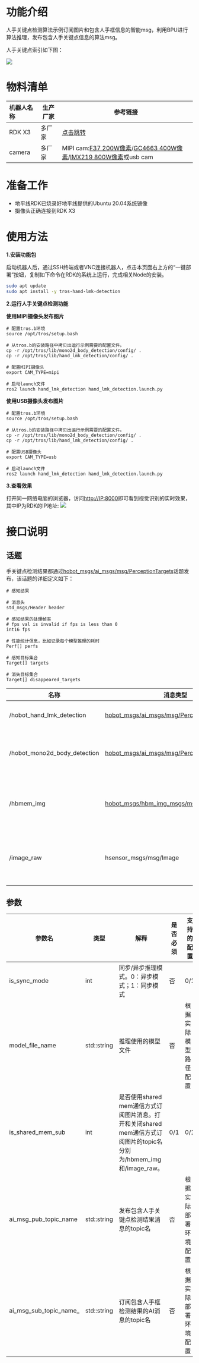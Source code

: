 # 功能介绍

人手关键点检测算法示例订阅图片和包含人手框信息的智能msg，利用BPU进行算法推理，发布包含人手关键点信息的算法msg。

人手关键点索引如下图：

![](./imgs/hand_lmk_index.jpeg)


# 物料清单

| 机器人名称          | 生产厂家 | 参考链接                                                     |
| :------------------ | -------- | ------------------------------------------------------------ |
| RDK X3             | 多厂家 | [点击跳转](https://developer.horizon.ai/sunrise) |
| camera             | 多厂家 | MIPI cam:[F37 200W像素](https://detail.tmall.com/item.htm?abbucket=12&id=683310105141&ns=1&spm=a230r.1.14.28.1dd135f0wI2LwA&skuId=4897731532963)/[GC4663 400W像素](https://detail.tmall.com/item.htm?abbucket=12&id=683310105141&ns=1&spm=a230r.1.14.28.1dd135f0wI2LwA&skuId=4897731532963)/[IMX219 800W像素](https://detail.tmall.com/item.htm?abbucket=9&id=710344235988&rn=259e73f46059c2e6fc9de133ba9ddddf&spm=a1z10.5-b-s.w4011-22651484606.159.55df6a83NWrGPi)或usb cam|


# 准备工作

- 地平线RDK已烧录好地平线提供的Ubuntu 20.04系统镜像
- 摄像头正确连接到RDK X3

# 使用方法


**1.安装功能包**

启动机器人后，通过SSH终端或者VNC连接机器人，点击本页面右上方的“一键部署”按钮，复制如下命令在RDK的系统上运行，完成相关Node的安装。

```bash
sudo apt update
sudo apt install -y tros-hand-lmk-detection
```

**2.运行人手关键点检测功能**

**使用MIPI摄像头发布图片**

```shell
# 配置tros.b环境
source /opt/tros/setup.bash

# 从tros.b的安装路径中拷贝出运行示例需要的配置文件。
cp -r /opt/tros/lib/mono2d_body_detection/config/ .
cp -r /opt/tros/lib/hand_lmk_detection/config/ .

# 配置MIPI摄像头
export CAM_TYPE=mipi

# 启动launch文件
ros2 launch hand_lmk_detection hand_lmk_detection.launch.py
```

**使用USB摄像头发布图片**

```shell
# 配置tros.b环境
source /opt/tros/setup.bash

# 从tros.b的安装路径中拷贝出运行示例需要的配置文件。
cp -r /opt/tros/lib/mono2d_body_detection/config/ .
cp -r /opt/tros/lib/hand_lmk_detection/config/ .

# 配置USB摄像头
export CAM_TYPE=usb

# 启动launch文件
ros2 launch hand_lmk_detection hand_lmk_detection.launch.py
```

**3.查看效果**

打开同一网络电脑的浏览器，访问[http://IP:8000](http://IP:8000)即可看到视觉识别的实时效果，其中IP为RDK的IP地址:
![](./imgs/hand_lmk_render.jpg)

# 接口说明

## 话题

手关键点检测结果都通过[hobot_msgs/ai_msgs/msg/PerceptionTargets](https://github.com/HorizonRDK/hobot_msgs/blob/develop/ai_msgs/msg/PerceptionTargets.msg)话题发布，该话题的详细定义如下：
```shell
# 感知结果

# 消息头
std_msgs/Header header

# 感知结果的处理帧率
# fps val is invalid if fps is less than 0
int16 fps

# 性能统计信息，比如记录每个模型推理的耗时
Perf[] perfs

# 感知目标集合
Target[] targets

# 消失目标集合
Target[] disappeared_targets
```

| 名称                 | 消息类型        | 说明|
| ---------------------- | ----------- |---------------------------- |
| /hobot_hand_lmk_detection | [hobot_msgs/ai_msgs/msg/PerceptionTargets](https://github.com/HorizonRDK/hobot_msgs/blob/develop/ai_msgs/msg/PerceptionTargets.msg)  | 发布识别到的手关键点信息（开启手势唤醒之后才会出现） |
| /hobot_mono2d_body_detection          | [hobot_msgs/ai_msgs/msg/PerceptionTargets](https://github.com/HorizonRDK/hobot_msgs/blob/develop/ai_msgs/msg/PerceptionTargets.msg)   | 订阅前一个node识别到的人体目标信息，包括人体框、人脸框、手框、人体关键点 |
| /hbmem_img | [hobot_msgs/hbm_img_msgs/msg/HbmMsg1080P](https://github.com/HorizonRDK/hobot_msgs/blob/develop/hbm_img_msgs/msg/HbmMsg1080P.msg)  | 当is_shared_mem_sub == 1时，用shared mem通信方式订阅上一个node发布图像数据|
| /image_raw | hsensor_msgs/msg/Image  |  当is_shared_mem_sub == 0时，订阅用ros的普通方式订阅上一个node发布相关的图像数据|


## 参数

| 参数名                 | 类型        | 解释                                                                                                                | 是否必须 | 支持的配置           | 默认值                       |
| ---------------------- | ----------- | ------------------------------------------------------------------------------------------------------------------- | -------- | -------------------- | ---------------------------- |
| is_sync_mode           | int         | 同步/异步推理模式。0：异步模式；1：同步模式                                                                         | 否       | 0/1                  | 0                            |
| model_file_name        | std::string | 推理使用的模型文件                                                                                                  | 否       | 根据实际模型路径配置 | config/handLMKs.hbm          |
| is_shared_mem_sub      | int         | 是否使用shared mem通信方式订阅图片消息。打开和关闭shared mem通信方式订阅图片的topic名分别为/hbmem_img和/image_raw。 | 0/1      | 0/1                  | 0                            |
| ai_msg_pub_topic_name  | std::string | 发布包含人手关键点检测结果消息的topic名                                                                         | 否       | 根据实际部署环境配置 | /hobot_hand_lmk_detection    |
| ai_msg_sub_topic_name_ | std::string | 订阅包含人手框检测结果的AI消息的topic名                                                                             | 否       | 根据实际部署环境配置 | /hobot_mono2d_body_detection |

